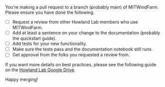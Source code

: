 You're making a pull request to a branch (probably main) of MITWindFarm. Please ensure you have done the following.

- [ ] Request a review from other Howland Lab members who use MITWindFarm. 
- [ ] Add at least a sentence on your change to the documentation (probably the quickstart guide).
- [ ] Add tests for your new functionality. 
- [ ] Make sure the tests pass and the documentation notebook still runs.
- [ ] Get approval from the folks you requested a review from.

If you want more details on best practices, please see the following guide on the [Howland Lab Google Drive](https://docs.google.com/document/d/1QCyQ7wK_bZCwpfexSADf6YPAygTwb8Sp-3WWgFjNUmY/edit?usp=sharing).

Happy merging! 